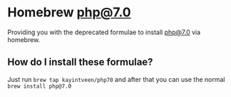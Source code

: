 # Homebrew php@7.0
Providing you with the deprecated formulae to install php@7.0 via homebrew.

## How do I install these formulae?
Just run `brew tap kayintveen/php70` and after that you can use the normal `brew install php@7.0`
